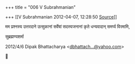 +++
title = "006 V Subrahmanian"

+++
[[V Subrahmanian	2012-04-07, 12:28:50 [Source](https://groups.google.com/g/bvparishat/c/cEZW8z6PByM)]]



मम प्रश्नस्य उत्तरदाने उत्सुकानां सर्वेषां सदस्यजनानां कृते धन्यवादान् समर्प्य विरमामि,

  
  
सुब्रह्मण्यशर्मा  
  
  

2012/4/6 Dipak Bhattacharya \<[dbhattach...@yahoo.com]()\>



